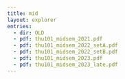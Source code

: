 ```yaml
---
title: mid
layout: explorer
entries:
  - dir: OLD
  - pdf: thu101_midsem_2021.pdf
  - pdf: thu101_midsem_2022_setA.pdf
  - pdf: thu101_midsem_2022_setB.pdf
  - pdf: thu101_midsem_2023.pdf
  - pdf: thu101_midsem_2023_late.pdf
---
```

